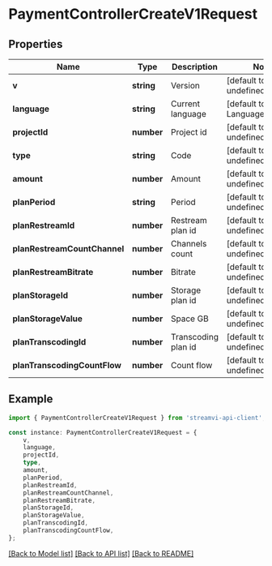 # PaymentControllerCreateV1Request


## Properties

Name | Type | Description | Notes
------------ | ------------- | ------------- | -------------
**v** | **string** | Version | [default to undefined]
**language** | **string** | Current language | [default to LanguageEnum_En]
**projectId** | **number** | Project id | [default to undefined]
**type** | **string** | Code | [default to undefined]
**amount** | **number** | Amount | [default to undefined]
**planPeriod** | **string** | Period | [default to undefined]
**planRestreamId** | **number** | Restream plan id | [default to undefined]
**planRestreamCountChannel** | **number** | Channels count | [default to undefined]
**planRestreamBitrate** | **number** | Bitrate | [default to undefined]
**planStorageId** | **number** | Storage plan id | [default to undefined]
**planStorageValue** | **number** | Space GB | [default to undefined]
**planTranscodingId** | **number** | Transcoding plan id | [default to undefined]
**planTranscodingCountFlow** | **number** | Count flow | [default to undefined]

## Example

```typescript
import { PaymentControllerCreateV1Request } from 'streamvi-api-client';

const instance: PaymentControllerCreateV1Request = {
    v,
    language,
    projectId,
    type,
    amount,
    planPeriod,
    planRestreamId,
    planRestreamCountChannel,
    planRestreamBitrate,
    planStorageId,
    planStorageValue,
    planTranscodingId,
    planTranscodingCountFlow,
};
```

[[Back to Model list]](../README.md#documentation-for-models) [[Back to API list]](../README.md#documentation-for-api-endpoints) [[Back to README]](../README.md)
